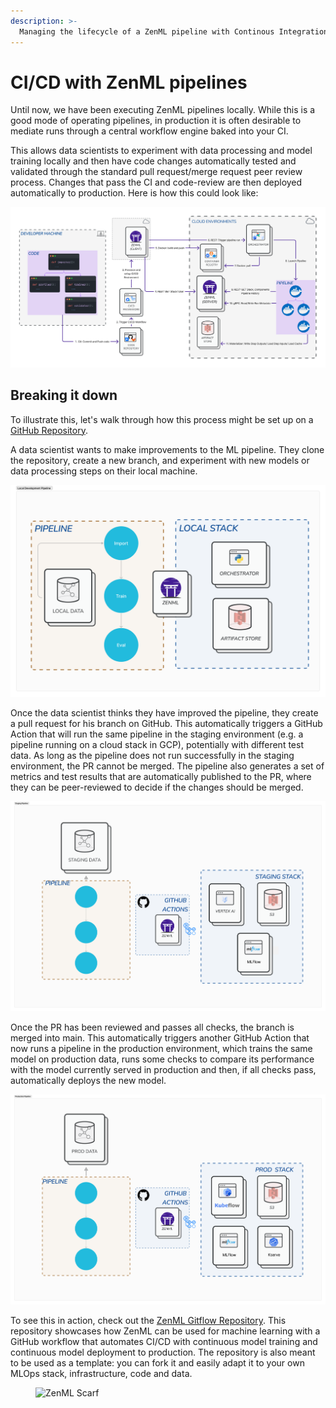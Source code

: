 ```yaml
---
description: >-
  Managing the lifecycle of a ZenML pipeline with Continous Integration and Delivery
---
```


# CI/CD with ZenML pipelines

Until now, we have been executing ZenML pipelines locally. While this is a good mode of operating pipelines, in production
it is often desirable to mediate runs through a central workflow engine baked into your CI.

This allows data scientists to
experiment with data processing and model training locally and then have code
changes automatically tested and validated through the standard pull request/merge request peer
review process. Changes that pass the CI and code-review are then deployed
automatically to production. Here is how this could look like:

<img src="../../../.gitbook/assets/ci_cd_overall.png" alt="Pipeline being run on staging/production stack through ci/cd" width="800"/>

## Breaking it down

To illustrate this, let's walk through how this process might be set up on a [GitHub Repository](https://github.com/zenml-io/zenml-gitflow).

A data scientist wants to make improvements to the ML pipeline. They clone the 
repository, create a new branch, and experiment with new models or data 
processing steps on their local machine.

<img src="../../../.gitbook/assets/ci_cd_local.png" alt="Pipeline with local stack"/>

Once the data scientist thinks they have improved the pipeline, they create a 
pull request for his branch on GitHub. This automatically triggers a GitHub Action 
that will run the same pipeline in the staging environment (e.g. a pipeline 
running on a cloud stack in GCP), potentially with different test data. As long
as the  pipeline does not run successfully in the staging environment, the PR
cannot be  merged. The pipeline also generates a set of metrics and test results
that are automatically published to the PR, where they can be peer-reviewed to
decide if the changes should be merged.

<img src="../../../.gitbook/assets/ci_cd_staging.png" alt="Pipeline with staging stack"/>

Once the PR has been reviewed and passes all checks, the branch is merged into 
main. This automatically triggers another GitHub Action that now runs a 
pipeline in the production environment, which trains the same model on 
production data, runs some checks to compare its performance with the model
currently served in production and then, if all checks pass, automatically
deploys the new model.

<img src="../../../.gitbook/assets/ci_cd_prod.png" alt="Pipeline with production stack"/>

To see this in action, check out the [ZenML Gitflow Repository](https://github.com/zenml-io/zenml-gitflow/).
This repository showcases how ZenML can be used for machine learning with a
GitHub workflow that automates CI/CD with continuous model training and
continuous model deployment to production. The repository is also meant to be used as a template: you can fork it and
easily adapt it to your own MLOps stack, infrastructure, code and data.

<!-- For scarf -->
<figure><img alt="ZenML Scarf" referrerpolicy="no-referrer-when-downgrade" src="https://static.scarf.sh/a.png?x-pxid=f0b4f458-0a54-4fcd-aa95-d5ee424815bc" /></figure>

